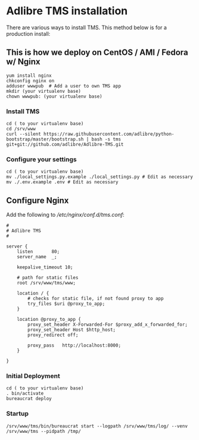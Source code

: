 # Adlibre TMS installation

There are various ways to install TMS. This method below is for a production install:

## This is how we deploy on CentOS / AMI / Fedora w/ Nginx

    yum install nginx
    chkconfig nginx on
    adduser wwwpub  # Add a user to own TMS app
    mkdir (your virtualenv base)
    chown wwwpub: (your virtualenv base)

### Install TMS

    cd ( to your virtualenv base)
    cd /srv/www
    curl --silent https://raw.githubusercontent.com/adlibre/python-bootstrap/master/bootstrap.sh | bash -s tms git+git://github.com/adlibre/Adlibre-TMS.git

### Configure your settings

    cd ( to your virtualenv base)
    mv ./local_settings.py.example ./local_settings.py # Edit as necessary
    mv ./.env.example .env # Edit as necessary

## Configure Nginx

Add the following to _/etc/nginx/conf.d/tms.conf_:

```
#
# Adlibre TMS
#

server {
    listen       80;
    server_name  _;

    keepalive_timeout 10;

    # path for static files
    root /srv/www/tms/www;

    location / {
        # checks for static file, if not found proxy to app
        try_files $uri @proxy_to_app;
    }

    location @proxy_to_app {
        proxy_set_header X-Forwarded-For $proxy_add_x_forwarded_for;
        proxy_set_header Host $http_host;
        proxy_redirect off;

        proxy_pass   http://localhost:8000;
    }

}
```

### Initial Deployment

    cd ( to your virtualenv base)
    . bin/activate
    bureaucrat deploy

### Startup
    /srv/www/tms/bin/bureaucrat start --logpath /srv/www/tms/log/ --venv /srv/www/tms --pidpath /tmp/